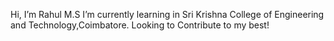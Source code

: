  Hi, I’m Rahul M.S
 I’m currently learning in Sri Krishna College of Engineering and Technology,Coimbatore.
 Looking to Contribute to my best!


<!---
rahulms21/rahulms21 is a ✨ special ✨ repository because its `README.md` (this file) appears on your GitHub profile.
You can click the Preview link to take a look at your changes.
--->
